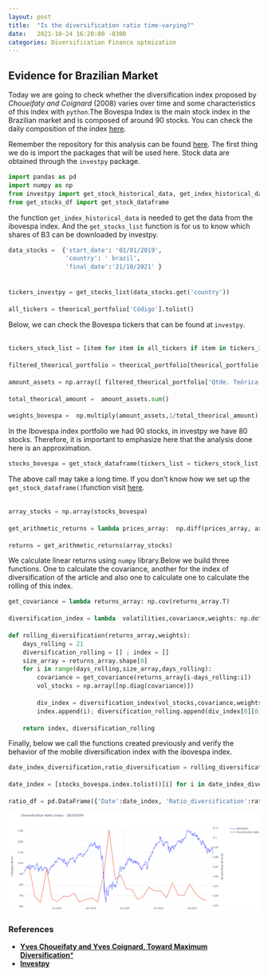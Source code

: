 ```yaml
---
layout: post
title:  "Is the diversification ratio time-varying?"
date:   2021-10-24 16:20:00 -0300
categories: Diversification Finance optmization
---
```

## Evidence for Brazilian Market

Today we are going to check whether the diversification index proposed by *Choueifaty and Coignard* (2008) varies over time and some characteristics of this index with `python`.The Bovespa Index is the main stock index in the Brazilian market and is composed of around 90 stocks. You can check the daily composition of the index [here](https://www.b3.com.br/pt_br/market-data-e-indices/indices/indices-amplos/indice-ibovespa-ibovespa-composicao-da-carteira.htm).

Remember the repository for this analysis can be found [here]().
The first thing we do is import the packages that will be used here. Stock data are obtained through the `investpy` package.

```python
import pandas as pd
import numpy as np
from investpy import get_stock_historical_data, get_index_historical_data, get_stocks_list
from get_stocks_df import get_stock_dataframe
```
the function `get_index_historical_data` is needed to get the data from the ibovespa index. And the `get_stocks_list` function is for us to know which shares of B3 can be downloaded by investpy.



```python
data_stocks =  {'start_date': '01/01/2019',
				'country': ' brazil',
				'final_date':'21/10/2021' }


tickers_investpy = get_stocks_list(data_stocks.get('country'))

all_tickers = theorical_portfolio['Código'].tolist()
```
Below, we can check the Bovespa tickers that can be found at `investpy`. 

```python

tickers_stock_list = [item for item in all_tickers if item in tickers_investpy]

filtered_theorical_portfolio = theorical_portfolio[theorical_portfolio['Código'].isin(tickers_stock_list)]

amount_assets = np.array([ filtered_theorical_portfolio['Qtde. Teórica'].tolist()])

total_theorical_amount =  amount_assets.sum()

weights_bovespa =  np.multiply(amount_assets,1/total_theorical_amount)

```
In the Ibovespa index portfolio we had 90 stocks, in investpy we have 80 stocks. Therefore, it is important to emphasize here that the analysis done here is an approximation.


```python
stocks_bovespa = get_stock_dataframe(tickers_list = tickers_stock_list,**data_stocks)
```
The above call may take a long time. If you don't know how we set up the `get_stock_dataframe()`function visit [here]().

```python

array_stocks = np.array(stocks_bovespa)

get_arithmetic_returns = lambda prices_array:  np.diff(prices_array, axis =0 ) / prices_array[ : -1]

returns = get_arithmetic_returns(array_stocks)

```
We calculate linear returns using `numpy` library.Below we build three functions. 
One to calculate the covariance, another for the index of diversification of the article and also one to calculate one to calculate the rolling of this index.

```python
get_covariance = lambda returns_array: np.cov(returns_array.T)

diversification_index = lambda  volatilities,covariance,weights: np.dot(weights, volatilities.T)/ np.sqrt(np.dot(np.dot(weights,covariance.T),weights.T))

def rolling_diversification(returns_array,weights):
	days_rolling = 21
	diversification_rolling = [] ; index = []
	size_array = returns_array.shape[0]
	for i in range(days_rolling,size_array,days_rolling):
		covariance = get_covariance(returns_array[i-days_rolling:i])  
		vol_stocks = np.array([np.diag(covariance)])

		div_index = diversification_index(vol_stocks,covariance,weights)
		index.append(i); diversification_rolling.append(div_index[0][0])

	return index, diversification_rolling
```
Finally, below we call the functions created previously and verify the behavior of the mobile diversification index with the ibovespa index.

```python
date_index_diversification,ratio_diversification = rolling_diversification(returns,weights_bovespa) 

date_index = [stocks_bovespa.index.tolist()[i] for i in date_index_diversification]

ratio_df = pd.DataFrame({'Date':date_index, 'Ratio_diversification':ratio_diversification})


```

![diversification](/assets/images/diversification_ratio.png)


### References

- [**Yves Choueifaty and Yves Coignard, Toward Maximum Diversification***](https://jpm.pm-research.com/content/35/1/40.short)
- [**Investpy**](https://investpy.readthedocs.io/)
